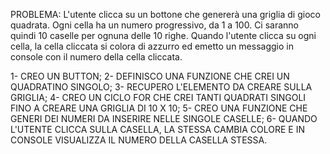 PROBLEMA: L'utente clicca su un bottone che genererà una griglia di gioco quadrata.
Ogni cella ha un numero progressivo, da 1 a 100. Ci saranno quindi 10 caselle per ognuna delle 10 righe. Quando l'utente clicca su ogni cella, la cella cliccata si colora di azzurro ed emetto un messaggio in console con il numero della cella cliccata.

1- CREO UN BUTTON;
2- DEFINISCO UNA FUNZIONE CHE CREI UN QUADRATINO SINGOLO;
3- RECUPERO L'ELEMENTO DA CREARE SULLA GRIGLIA;
4- CREO UN CICLO FOR CHE CREI TANTI QUADRATI SINGOLI FINO A CREARE UNA GRIGLIA DI 10 X 10;
5- CREO UNA FUNZIONE CHE GENERI DEI NUMERI DA INSERIRE NELLE SINGOLE CASELLE;
6- QUANDO L'UTENTE CLICCA SULLA CASELLA, LA STESSA CAMBIA COLORE E IN CONSOLE VISUALIZZA IL NUMERO DELLA CASELLA STESSA.